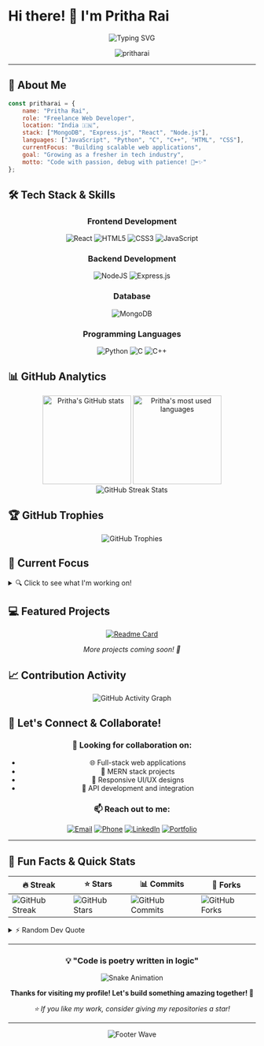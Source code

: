 # Hi there! 👋 I'm Pritha Rai

<div align="center">
  
  ![Typing SVG](https://readme-typing-svg.herokuapp.com?font=Fira+Code&weight=600&size=28&duration=4000&pause=1000&color=36BCF7&center=true&vCenter=true&random=false&width=600&lines=Full+Stack+Web+Developer;MERN+Stack+Enthusiast;Freelance+Developer;Always+Learning+New+Things!)

  <img src="https://komarev.com/ghpvc/?username=pritharai&label=Profile%20views&color=0e75b6&style=flat" alt="pritharai" />
  
</div>

---

## 🚀 About Me

```javascript
const pritharai = {
    name: "Pritha Rai",
    role: "Freelance Web Developer",
    location: "India 🇮🇳",
    stack: ["MongoDB", "Express.js", "React", "Node.js"],
    languages: ["JavaScript", "Python", "C", "C++", "HTML", "CSS"],
    currentFocus: "Building scalable web applications",
    goal: "Growing as a fresher in tech industry",
    motto: "Code with passion, debug with patience! 🐛➡️✨"
};
```

## 🛠️ Tech Stack & Skills

<div align="center">

### Frontend Development
![React](https://img.shields.io/badge/react-%2320232a.svg?style=for-the-badge&logo=react&logoColor=%2361DAFB)
![HTML5](https://img.shields.io/badge/html5-%23E34F26.svg?style=for-the-badge&logo=html5&logoColor=white)
![CSS3](https://img.shields.io/badge/css3-%231572B6.svg?style=for-the-badge&logo=css3&logoColor=white)
![JavaScript](https://img.shields.io/badge/javascript-%23323330.svg?style=for-the-badge&logo=javascript&logoColor=%23F7DF1E)

### Backend Development
![NodeJS](https://img.shields.io/badge/node.js-6DA55F?style=for-the-badge&logo=node.js&logoColor=white)
![Express.js](https://img.shields.io/badge/express.js-%23404d59.svg?style=for-the-badge&logo=express&logoColor=%2361DAFB)

### Database
![MongoDB](https://img.shields.io/badge/MongoDB-%234ea94b.svg?style=for-the-badge&logo=mongodb&logoColor=white)

### Programming Languages
![Python](https://img.shields.io/badge/python-3670A0?style=for-the-badge&logo=python&logoColor=ffdd54)
![C](https://img.shields.io/badge/c-%2300599C.svg?style=for-the-badge&logo=c&logoColor=white)
![C++](https://img.shields.io/badge/c++-%2300599C.svg?style=for-the-badge&logo=c%2B%2B&logoColor=white)

</div>

## 📊 GitHub Analytics

<div align="center">
  <img height="180em" src="https://github-readme-stats.vercel.app/api?username=pritharai&show_icons=true&count_private=true&hide_border=true&title_color=36BCF7&icon_color=36BCF7&text_color=c9d1d9&bg_color=0d1117" alt="Pritha's GitHub stats"/>
  <img height="180em" src="https://github-readme-stats.vercel.app/api/top-langs/?username=pritharai&layout=compact&hide_border=true&title_color=36BCF7&text_color=c9d1d9&bg_color=0d1117" alt="Pritha's most used languages"/>
</div>

<div align="center">
  <img src="https://github-readme-streak-stats.herokuapp.com?user=pritharai&theme=tokyonight&hide_border=true&stroke=36BCF7&ring=36BCF7&fire=36BCF7&currStreakLabel=36BCF7" alt="GitHub Streak Stats"/>
</div>

## 🏆 GitHub Trophies

<div align="center">
  <img src="https://github-profile-trophy.vercel.app/?username=pritharai&theme=tokyonight&no-frame=true&column=3&margin-w=15&margin-h=15" alt="GitHub Trophies"/>
</div>

## 🌟 Current Focus

<details>
<summary>🔍 Click to see what I'm working on!</summary>

### 🌱 Currently Learning
- Advanced React patterns and hooks
- Backend optimization techniques
- Database design and performance
- DevOps fundamentals
- Modern CSS frameworks

### 🎯 2025 Goals
- [ ] Build 5+ full-stack projects
- [ ] Contribute to open source projects
- [ ] Master advanced JavaScript concepts
- [ ] Learn cloud deployment (AWS/Azure)
- [ ] Build a strong developer network

</details>

## 💻 Featured Projects

<div align="center">

[![Readme Card](https://github-readme-stats.vercel.app/api/pin/?username=pritharai&repo=your-awesome-project&theme=tokyonight&hide_border=true)](https://github.com/pritharai/your-awesome-project)

*More projects coming soon! 🚀*

</div>

## 📈 Contribution Activity

<div align="center">
  <img src="https://github-readme-activity-graph.vercel.app/graph?username=pritharai&theme=tokyo-night&hide_border=true&area=true&custom_title=Pritha's%20Contribution%20Graph" alt="GitHub Activity Graph"/>
</div>

## 🤝 Let's Connect & Collaborate!

<div align="center">

### 💬 Looking for collaboration on:
- 🌐 Full-stack web applications
- 🚀 MERN stack projects  
- 📱 Responsive UI/UX designs
- 🔧 API development and integration

### 📫 Reach out to me:

[![Email](https://img.shields.io/badge/Gmail-D14836?style=for-the-badge&logo=gmail&logoColor=white)](mailto:pritharai873@gmail.com)
[![Phone](https://img.shields.io/badge/Phone-25D366?style=for-the-badge&logo=whatsapp&logoColor=white)](tel:+919041307588)
[![LinkedIn](https://img.shields.io/badge/linkedin-%230077B5.svg?style=for-the-badge&logo=linkedin&logoColor=white)](https://linkedin.com/in/pritharai)
[![Portfolio](https://img.shields.io/badge/Portfolio-FF5722?style=for-the-badge&logo=google-chrome&logoColor=white)](https://pritharai.dev)

</div>

---

## 🎯 Fun Facts & Quick Stats

<div align="center">

| 🔥 Streak | ⭐ Stars | 📊 Commits | 🍴 Forks |
|-----------|----------|------------|----------|
| ![GitHub Streak](https://img.shields.io/badge/dynamic/json?color=36BCF7&label=Days&query=currentStreak.length&url=https://github-readme-streak-stats.herokuapp.com/api?username=pritharai&type=json) | ![GitHub Stars](https://img.shields.io/github/stars/pritharai?style=social) | ![GitHub Commits](https://img.shields.io/github/commit-activity/m/pritharai/pritharai) | ![GitHub Forks](https://img.shields.io/github/forks/pritharai?style=social) |

</div>

<details>
<summary>⚡ Random Dev Quote</summary>

<div align="center">
  
  ![Dev Quote](https://quotes-github-readme.vercel.app/api?type=horizontal&theme=tokyonight)
  
</div>

</details>

---

<div align="center">

### 💡 "Code is poetry written in logic"

![Snake Animation](https://raw.githubusercontent.com/pritharai/pritharai/output/github-contribution-grid-snake.svg)

**Thanks for visiting my profile! Let's build something amazing together! 🚀**

*⭐ If you like my work, consider giving my repositories a star!*

</div>

---

<div align="center">
  <img src="https://capsule-render.vercel.app/api?type=waving&color=36BCF7&height=100&section=footer" alt="Footer Wave"/>
</div>
